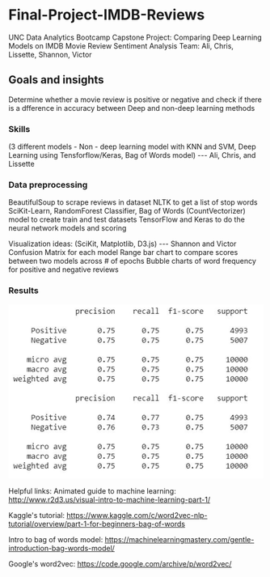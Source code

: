 # Final-Project-IMDB-Reviews
UNC Data Analytics Bootcamp Capstone Project: Comparing Deep Learning Models on IMDB Movie Review Sentiment Analysis
Team: Ali, Chris, Lissette, Shannon, Victor

## Goals and insights
Determine whether a movie review is positive or negative and check if there is a dfference in accuracy between Deep and non-deep learning methods

### Skills
(3 different models - Non - deep learning model with KNN and SVM, Deep Learning using Tensforflow/Keras, Bag of Words model) --- Ali, Chris, and Lissette

### Data preprocessing
BeautifulSoup to scrape reviews in dataset
NLTK to get a list of stop words
SciKit-Learn, RandomForest Classifier, Bag of Words (CountVectorizer) model to create train and test datasets
TensorFlow and Keras to do the neural network models and scoring 

Visualization ideas: (SciKit, Matplotlib, D3.js) --- Shannon and Victor
Confusion Matrix for each model
Range bar chart to compare scores between two models across # of epochs 
Bubble charts of word frequency for positive and negative reviews 

### Results

![Confusion matrix for machine learning model](f1-scores-bow-tfidf.JPG)

Helpful links:
Animated guide to machine learning: http://www.r2d3.us/visual-intro-to-machine-learning-part-1/

Kaggle's tutorial: https://www.kaggle.com/c/word2vec-nlp-tutorial/overview/part-1-for-beginners-bag-of-words

Intro to bag of words model: https://machinelearningmastery.com/gentle-introduction-bag-words-model/

Google's word2vec: https://code.google.com/archive/p/word2vec/
